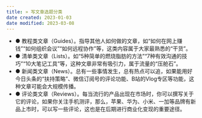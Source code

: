 ```yaml
---
title: » 写文章选题分类
date created: 2023-01-03
date modified: 2023-03-08
---
```

- ● 教程类文章（Guides）。指导其他人如何做的文章，如“如何在网上赚钱”“如何组织会议”“如何远程协作”等，这类内容属于大家最熟悉的“干货”。
- ● 清单类文章（Lists）。如“5种简单的燃烧脂肪的方法”“7种有效沟通的技巧”“10大笔记工具”等，这种文章非常有吸引力，属于流量的“压舱石”。
- ● 新闻类文章（News）。总有一些事情发生，总有热点可以追，如果能用好今日头条的“扶持策略”、微信订阅号的评论功能、B站的Vlog专区等功能，这种文章可能会大规模传播。
- ● 评论类文章（Reviews）。每当流行的产品出现在市场时，你可以撰写关于它的评论，如果你关注手机测评，那么，苹果、华为、小米、一加等品牌有新品上市时，可以写一些评论，这也是在后期进行商业化变现的重要途径。

